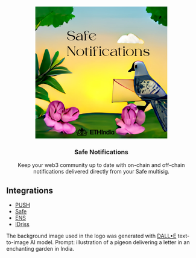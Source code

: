 <br/>
<div align="center">
  <a>
    <img src="./public/safe_notifications.png" width="350">
  </a>
  <h3 align="center">Safe Notifications</h3>
  <p align="center">
Keep your web3 community up to date with on-chain and off-chain notifications delivered directly from your Safe multisig.
  </p>
</div>



## Integrations
- [PUSH](https://push.org/)
- [Safe](https://gnosis-safe.io/)
- [ENS](https://ens.domains/)
- [IDriss](https://www.idriss.xyz/)

The background image used in the logo was generated with [DALL•E](https://www.craiyon.com/) text-to-image AI model. Prompt: illustration of a pigeon delivering a letter in an enchanting garden in India.</p>



